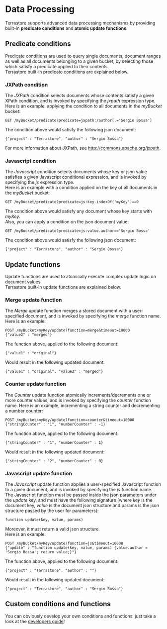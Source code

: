 # Data Processing #



Terrastore supports advanced data processing mechanisms by providing built-in **predicate conditions** and **atomic update functions**.

## Predicate conditions ##

Predicate conditions are used to query single documents, document ranges as well as all documents belonging to a given bucket, by selecting those which satisfy a predicate applied to their contents.<br />
Terrastore built-in predicate conditions are explained below.

### JXPath condition ###

The _JXPath_ condition selects documents whose contents satisfy a given XPath condition, and is invoked by specifying the _jxpath_ expression type.<br />
Here is an example, applying the condition to all documents in the _myBucket_ bucket:
```
GET /myBucket/predicate?predicate=jxpath:/author[.='Sergio Bossa']
```
The condition above would satisfy the following json document:
```
{"project" : "Terrastore", "author" : "Sergio Bossa"}
```
For more information about JXPath, see http://commons.apache.org/jxpath.

### Javascript condition ###

The _Javascript_ condition selects documents whose key or json value satisfies a given Javascript conditional expression, and is invoked by specifying the _js_ expression type.<br />
Here is an example with a condition applied on the key of all documents in the _myBucket_ bucket:
```
GET /myBucket/predicate?predicate=js:key.indexOf('myKey')==0
```
The condition above would satisfy any document whose key starts with _myKey_.<br />
Also, you can apply a condition on the json document value:
```
GET /myBucket/predicate?predicate=js:value.author=='Sergio Bossa'
```
The condition above would satisfy the following json document:
```
{"project" : "Terrastore", "author" : "Sergio Bossa"}
```

## Update functions ##

Update functions are used to atomically execute complex update logic on document values.<br />
Terrastore built-in update functions are explained below.

### Merge update function ###

The _Merge_ update function merges a stored document with a user-specified document, and is invoked by specifying the _merge_ function name.
Here is an example:
```
POST /myBucket/myKey/update?function=merge&timeout=10000
{"value2" : "merged"}
```
The function above, applied to the following document:
```
{"value1" : "original"}
```
Would result in the following updated document:
```
{"value1" : "original", "value2" : "merged"}
```

### Counter update function ###

The _Counter_ update function atomically increments/decrements one or more counter values, and is invoked by specifying the _counter_ function name.
Here is an example, incrementing a string counter and decrementing a number counter:
```
POST /myBucket/myKey/update?function=counter&timeout=10000
{"stringCounter" : "1", "numberCounter" : -1}
```
The function above, applied to the following document:
```
{"stringCounter" : "1", "numberCounter" : 1}
```
Would result in the following updated document:
```
{"stringCounter" : "2", "numberCounter" : 0}
```

### Javascript update function ###

The _Javascript_ update function applies a user-specified Javascript function to a given document, and is invoked by specifying the _js_ function name.<br />
The Javascript function must be passed inside the json parameters under the _update_ key, and must have the following signature (where _key_ is the document key, _value_ is the document json structure and params is the json structure passed by the user for parameters):
```
function update(key, value, params)
```
Moreover, it must return a valid json structure.<br />
Here is an example:
```
POST /myBucket/myKey/update?function=js&timeout=10000
{"update" : "function update(key, value, params) {value.author = 'Sergio Bossa'; return value;}"}
```
The function above, applied to the following document:
```
{"project" : "Terrastore", "author" : ""}
```
Would result in the following updated document:
```
{"project" : "Terrastore", "author" : "Sergio Bossa"}
```

## Custom conditions and functions ##

You can obviously develop your own conditions and functions: just take a look at the [developers guide](Developers_Guide.md)!